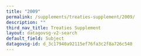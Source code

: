 ```yaml
---
title: "2009"
permalink: /supplements/treaties-supplement/2009/
description: ""
third_nav_title: Treaties Supplement
layout: datagovsg-v2-search
default_field: Subject
datagovsg-id: d_3c17940a92115ef76fa3c2f8a726c540
---
```

